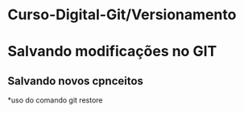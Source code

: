 # Curso-Digital-Git/Versionamento

# Salvando modificações no GIT

## Salvando novos cpnceitos

\*uso do comando git restore
